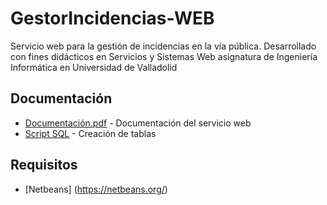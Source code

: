 # GestorIncidencias-WEB
Servicio web para la gestión de incidencias en la vía pública. Desarrollado con fines didácticos en Servicios y Sistemas Web asignatura de Ingeniería Informática en Universidad de Valladolid

## Documentación

- [Documentación.pdf](/SSW/Entrega%20final.pdf) - Documentación del servicio web
- [Script SQL](/SSW/crear%20tablas.sql) - Creación de tablas

## Requisitos

- [Netbeans] (https://netbeans.org/)
